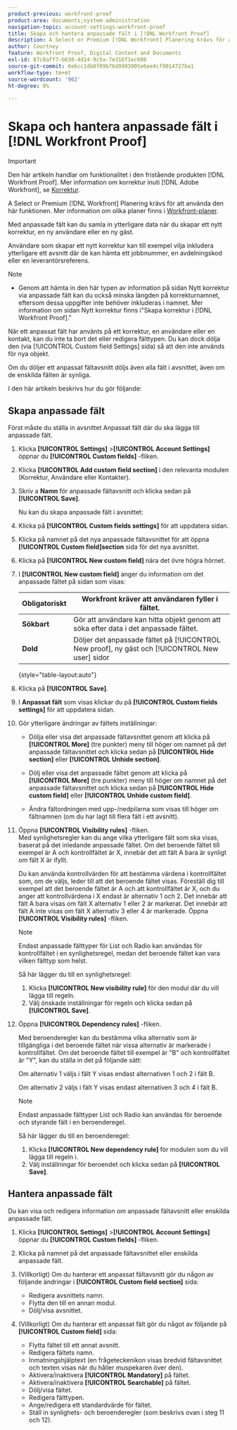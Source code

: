 ```yaml
---
product-previous: workfront-proof
product-area: documents;system-administration
navigation-topic: account-settings-workfront-proof
title: Skapa och hantera anpassade fält i [!DNL Workfront Proof]
description: A Select or Premium [!DNL Workfront] Planering krävs för att använda den här funktionen. Mer information om olika planer finns i Workfront Planer.
author: Courtney
feature: Workfront Proof, Digital Content and Documents
exl-id: 87c8aff7-b638-4d14-9c5a-7e316f1ec608
source-git-commit: 6e6cc1db8f89b76d9903905e6ee4cf9014727ba1
workflow-type: tm+mt
source-wordcount: '962'
ht-degree: 0%

---
```


# Skapa och hantera anpassade fält i [!DNL Workfront Proof]

>[!IMPORTANT]
>
>Den här artikeln handlar om funktionalitet i den fristående produkten [!DNL Workfront Proof]. Mer information om korrektur inuti [!DNL Adobe Workfront], se [Korrektur](../../../review-and-approve-work/proofing/proofing.md).

A Select or Premium [!DNL Workfront] Planering krävs för att använda den här funktionen. Mer information om olika planer finns i [Workfront-planer](https://www.workfront.com/plans).

Med anpassade fält kan du samla in ytterligare data när du skapar ett nytt korrektur, en ny användare eller en ny gäst.

Användare som skapar ett nytt korrektur kan till exempel vilja inkludera ytterligare ett avsnitt där de kan hämta ett jobbnummer, en avdelningskod eller en leverantörsreferens.

>[!NOTE]
>
>* Genom att hämta in den här typen av information på sidan Nytt korrektur via anpassade fält kan du också minska längden på korrekturnamnet, eftersom dessa uppgifter inte behöver inkluderas i namnet. Mer information om sidan Nytt korrektur finns i&quot;Skapa korrektur i [!DNL Workfront Proof].&quot;
>
>När ett anpassat fält har använts på ett korrektur, en användare eller en kontakt, kan du inte ta bort det eller redigera fälttypen. Du kan dock dölja den (via [!UICONTROL Custom field Settings] sida) så att den inte används för nya objekt.
>
>Om du döljer ett anpassat fältavsnitt döljs även alla fält i avsnittet, även om de enskilda fälten är synliga.

I den här artikeln beskrivs hur du gör följande:

## Skapa anpassade fält

Först måste du ställa in avsnittet Anpassat fält där du ska lägga till anpassade fält.

1. Klicka **[!UICONTROL Settings]** >**[!UICONTROL Account Settings]**&#x200B;öppnar du **[!UICONTROL Custom fields]** -fliken.

1. Klicka **[!UICONTROL Add custom field section]** i den relevanta modulen (Korrektur, Användare eller Kontakter).
1. Skriv a **Namn** för anpassade fältavsnitt och klicka sedan på **[!UICONTROL Save]**.

   Nu kan du skapa anpassade fält i avsnittet:

1. Klicka på **[!UICONTROL Custom fields settings]** för att uppdatera sidan.
1. Klicka på namnet på det nya anpassade fältavsnittet för att öppna **[!UICONTROL Custom field]section** sida för det nya avsnittet.
1. Klicka på **[!UICONTROL New custom field]** nära det övre högra hörnet.
1. I **[!UICONTROL New custom field]** anger du information om det anpassade fältet på sidan som visas:

   | **Obligatoriskt** | Workfront kräver att användaren fyller i fältet. |
   |---|---|
   | **Sökbart** | Gör att användare kan hitta objekt genom att söka efter data i det anpassade fältet. |
   | **Dold** | Döljer det anpassade fältet på [!UICONTROL New proof], ny gäst och [!UICONTROL New user] sidor |

   {style="table-layout:auto"}

1. Klicka på **[!UICONTROL Save]**.
1. I **Anpassat fält** som visas klickar du på **[!UICONTROL Custom fields settings]** för att uppdatera sidan.

1. Gör ytterligare ändringar av fältets inställningar:

   * Dölja eller visa det anpassade fältavsnittet genom att klicka på **[!UICONTROL More]** (tre punkter) meny till höger om namnet på det anpassade fältavsnittet och klicka sedan på **[!UICONTROL Hide section]** eller **[!UICONTROL Unhide section]**.

   * Dölj eller visa det anpassade fältet genom att klicka på **[!UICONTROL More]** (tre punkter) meny till höger om namnet på det anpassade fältavsnittet och klicka sedan på **[!UICONTROL Hide custom field]** eller **[!UICONTROL Unhide custom field]**.

   * Ändra fältordningen med upp-/nedpilarna som visas till höger om fältnamnen (om du har lagt till flera fält i ett avsnitt).

1. Öppna **[!UICONTROL Visibility rules]** -fliken.\
   Med synlighetsregler kan du ange vilka ytterligare fält som ska visas, baserat på det inledande anpassade fältet. Om det beroende fältet till exempel är A och kontrollfältet är X, innebär det att fält A bara är synligt om fält X är ifyllt.

   Du kan använda kontrollvärden för att bestämma värdena i kontrollfältet som, om de väljs, leder till att det beroende fältet visas. Föreställ dig till exempel att det beroende fältet är A och att kontrollfältet är X, och du anger att kontrollvärdena i X endast är alternativ 1 och 2. Det innebär att fält A bara visas om fält X alternativ 1 eller 2 är markerat. Det innebär att fält A inte visas om fält X alternativ 3 eller 4 är markerade. Öppna **[!UICONTROL Visibility rules]** -fliken.

   >[!NOTE]
   >
   >Endast anpassade fälttyper för List och Radio kan användas för kontrollfältet i en synlighetsregel, medan det beroende fältet kan vara vilken fälttyp som helst.

   Så här lägger du till en synlighetsregel:

   1. Klicka **[!UICONTROL New visibility rule]** för den modul där du vill lägga till regeln.
   1. Välj önskade inställningar för regeln och klicka sedan på **[!UICONTROL Save]**.

1. Öppna **[!UICONTROL Dependency rules]** -fliken.

   Med beroenderegler kan du bestämma vilka alternativ som är tillgängliga i det beroende fältet när vissa alternativ är markerade i kontrollfältet. Om det beroende fältet till exempel är &quot;B&quot; och kontrollfältet är &quot;Y&quot;, kan du ställa in det på följande sätt:

   Om alternativ 1 väljs i fält Y visas endast alternativen 1 och 2 i fält B.

   Om alternativ 2 väljs i fält Y visas endast alternativen 3 och 4 i fält B.

   >[!NOTE]
   >
   >Endast anpassade fälttyper List och Radio kan användas för beroende och styrande fält i en beroenderegel.

   Så här lägger du till en beroenderegel:

   1. Klicka **[!UICONTROL New dependency rule]** för modulen som du vill lägga till regeln i.
   1. Välj inställningar för beroendet och klicka sedan på **[!UICONTROL Save]**.

## Hantera anpassade fält

Du kan visa och redigera information om anpassade fältavsnitt eller enskilda anpassade fält.

1. Klicka **[!UICONTROL Settings]** >**[!UICONTROL Account Settings]**&#x200B;öppnar du **[!UICONTROL Custom fields]** -fliken.

1. Klicka på namnet på det anpassade fältavsnittet eller enskilda anpassade fält.
1. (Villkorligt) Om du hanterar ett anpassat fältavsnitt gör du någon av följande ändringar i **[!UICONTROL Custom field section]** sida:

   * Redigera avsnittets namn.
   * Flytta den till en annan modul.
   * Dölj/visa avsnittet.

1. (Villkorligt) Om du hanterar ett anpassat fält gör du något av följande på **[!UICONTROL Custom field]** sida:

   * Flytta fältet till ett annat avsnitt.
   * Redigera fältets namn.
   * Inmatningshjälptext (en frågeteckenikon visas bredvid fältavsnittet och texten visas när du håller muspekaren över den).
   * Aktivera/inaktivera **[!UICONTROL Mandatory]** på fältet.
   * Aktivera/inaktivera **[!UICONTROL Searchable]** på fältet.
   * Dölj/visa fältet.
   * Redigera fälttypen.
   * Ange/redigera ett standardvärde för fältet.
   * Ställ in synlighets- och beroenderegler (som beskrivs ovan i steg 11 och 12).

